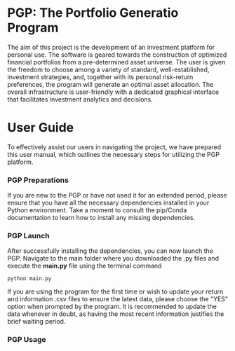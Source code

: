 # PGP: The Portfolio Generatio Program

The aim of this project is the development of an investment platform for personal use. The software is geared towards the construction of optimized financial portfolios from a pre-determined asset universe. The user is given the freedom to choose among a variety of standard, well-established, investment strategies, and, together with its personal risk-return preferences, the program will generate an optimal asset allocation. The overall infrastructure is user-friendly with a dedicated graphical interface that facilitates investment analytics and decisions. 

# User Guide
To effectively assist our users in navigating the project, we have prepared this user manual, which outlines the necessary steps for utilizing the PGP platform.

### PGP Preparations
If you are new to the PGP or have not used it for an extended period, please ensure that you have all the necessary dependencies installed in your Python environment. Take a moment to consult the pip/Conda documentation to learn how to install any missing dependencies.

### PGP Launch
After successfully installing the dependencies, you can now launch the PGP. Navigate to the main folder where you downloaded the .py files and execute the **main.py** file using the terminal command
```console
python main.py
```
If you are using the program for the first time or wish to update your return and information .csv files to ensure the latest data, please choose the "YES" option when prompted by the program. It is recommended to update the data whenever in doubt, as having the most recent information justifies the brief waiting period.

### PGP Usage

